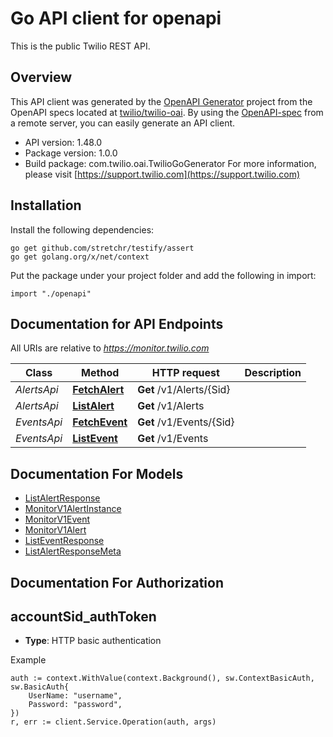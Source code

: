 # Go API client for openapi

This is the public Twilio REST API.

## Overview
This API client was generated by the [OpenAPI Generator](https://openapi-generator.tech) project from the OpenAPI specs located at [twilio/twilio-oai](https://github.com/twilio/twilio-oai/tree/main/spec).  By using the [OpenAPI-spec](https://www.openapis.org/) from a remote server, you can easily generate an API client.

- API version: 1.48.0
- Package version: 1.0.0
- Build package: com.twilio.oai.TwilioGoGenerator
For more information, please visit [https://support.twilio.com](https://support.twilio.com)

## Installation

Install the following dependencies:

```shell
go get github.com/stretchr/testify/assert
go get golang.org/x/net/context
```

Put the package under your project folder and add the following in import:

```golang
import "./openapi"
```

## Documentation for API Endpoints

All URIs are relative to *https://monitor.twilio.com*

Class | Method | HTTP request | Description
------------ | ------------- | ------------- | -------------
*AlertsApi* | [**FetchAlert**](docs/AlertsApi.md#fetchalert) | **Get** /v1/Alerts/{Sid} | 
*AlertsApi* | [**ListAlert**](docs/AlertsApi.md#listalert) | **Get** /v1/Alerts | 
*EventsApi* | [**FetchEvent**](docs/EventsApi.md#fetchevent) | **Get** /v1/Events/{Sid} | 
*EventsApi* | [**ListEvent**](docs/EventsApi.md#listevent) | **Get** /v1/Events | 


## Documentation For Models

 - [ListAlertResponse](docs/ListAlertResponse.md)
 - [MonitorV1AlertInstance](docs/MonitorV1AlertInstance.md)
 - [MonitorV1Event](docs/MonitorV1Event.md)
 - [MonitorV1Alert](docs/MonitorV1Alert.md)
 - [ListEventResponse](docs/ListEventResponse.md)
 - [ListAlertResponseMeta](docs/ListAlertResponseMeta.md)


## Documentation For Authorization



## accountSid_authToken

- **Type**: HTTP basic authentication

Example

```golang
auth := context.WithValue(context.Background(), sw.ContextBasicAuth, sw.BasicAuth{
    UserName: "username",
    Password: "password",
})
r, err := client.Service.Operation(auth, args)
```


